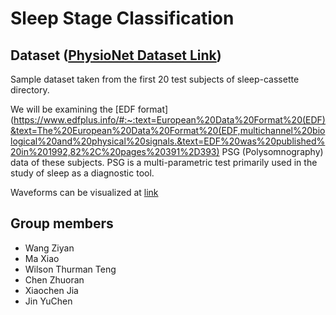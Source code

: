 # Sleep Stage Classification 

## Dataset ([PhysioNet Dataset Link](https://physionet.org/content/sleep-edfx/1.0.0/))
Sample dataset taken from the first 20 test subjects of sleep-cassette directory. 

We will be examining the [EDF format](https://www.edfplus.info/#:~:text=European%20Data%20Format%20(EDF)&text=The%20European%20Data%20Format%20(EDF,multichannel%20biological%20and%20physical%20signals.&text=EDF%20was%20published%20in%201992,82%2C%20pages%20391%2D393) PSG (Polysomnography) data of these subjects. PSG is a multi-parametric test primarily used in the study of sleep as a diagnostic tool.

Waveforms can be visualized at [link](https://physionet.org/lightwave/?db=sleep-edfx/1.0.0)

## Group members
- Wang Ziyan
- Ma Xiao
- Wilson Thurman Teng
- Chen Zhuoran
- Xiaochen Jia
- Jin YuChen 